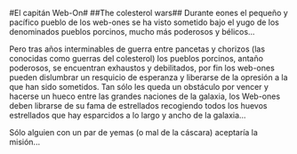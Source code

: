 #El capitán Web-On#
##The colesterol wars##
Durante eones el pequeño y pacífico pueblo de los web-ones se ha visto sometido bajo el yugo de los denominados pueblos porcinos, mucho más poderosos y bélicos...

Pero tras años interminables de guerra entre pancetas y chorizos (las conocidas como guerras del colesterol) los pueblos porcinos, antaño poderosos, se encuentran exhaustos y debilitados, por fin los web-ones pueden dislumbrar un resquicio de esperanza y liberarse de la opresión a la que han sido sometidos. Tan sólo les queda un obstáculo por vencer y hacerse un hueco entre las grandes naciones de la galaxia, los Web-ones deben librarse de su fama de estrellados recogiendo todos los huevos estrellados que hay esparcidos a lo largo y ancho de la galaxia...

Sólo alguien con un par de yemas (o mal de la cáscara) aceptaría la misión...
